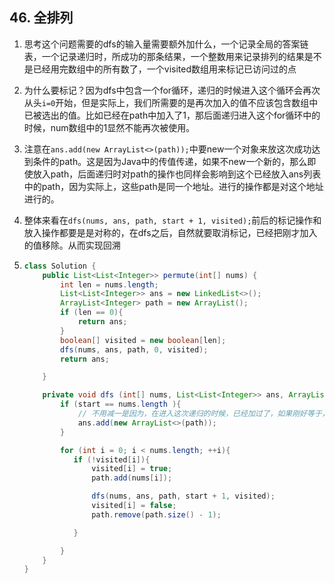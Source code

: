 ## 46. 全排列

1. 思考这个问题需要的dfs的输入量需要额外加什么，一个记录全局的答案链表，一个记录递归时，所成功的那条结果，一个整数用来记录排列的结果是不是已经用完数组中的所有数了，一个visited数组用来标记已访问过的点

2. 为什么要标记？因为dfs中包含一个for循环，递归的时候进入这个循环会再次从头`i=0`开始，但是实际上，我们所需要的是再次加入的值不应该包含数组中已被选出的值。比如已经在path中加入了1，那后面递归进入这个for循环中的时候，num数组中的1显然不能再次被使用。

3. 注意在`ans.add(new ArrayList<>(path));`中要new一个对象来放这次成功达到条件的path。这是因为Java中的传值传递，如果不new一个新的，那么即使放入path，后面递归时对path的操作也同样会影响到这个已经放入ans列表中的path，因为实际上，这些path是同一个地址。进行的操作都是对这个地址进行的。

4. 整体来看在`dfs(nums, ans, path, start + 1, visited);`前后的标记操作和放入操作都要是是对称的，在dfs之后，自然就要取消标记，已经把刚才加入的值移除。从而实现回溯

5. ```java
   class Solution {
       public List<List<Integer>> permute(int[] nums) {
           int len = nums.length;
           List<List<Integer>> ans = new LinkedList<>();
           ArrayList<Integer> path = new ArrayList();
           if (len == 0){
               return ans;
           }
           boolean[] visited = new boolean[len];
           dfs(nums, ans, path, 0, visited);
           return ans;
   
       }
   
       private void dfs (int[] nums, List<List<Integer>> ans, ArrayList<Integer> path, int start, boolean[] visited){
           if (start == nums.length ){
               // 不用减一是因为，在进入这次递归的时候，已经加过了，如果刚好等于，说明nums里内容都加过了
               ans.add(new ArrayList<>(path));
           }
   
           for (int i = 0; i < nums.length; ++i){
              if (!visited[i]){
                  visited[i] = true;
                  path.add(nums[i]);
   
                  dfs(nums, ans, path, start + 1, visited);
                  visited[i] = false;
                  path.remove(path.size() - 1);
   
              }
   
           }
       }
   }
   ```

   